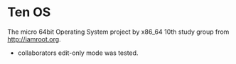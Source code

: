 Ten OS
===

The micro 64bit Operating System project by x86_64 10th study group from http://iamroot.org.

- collaborators edit-only mode was tested.
